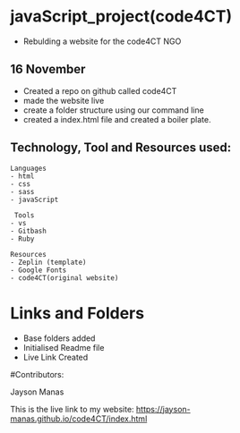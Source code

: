 # javaScript_project(code4CT)

- Rebulding a website for the code4CT NGO

## 16 November 

- Created a repo on github called code4CT
- made the website live
- create a folder structure using our command line
- created a index.html file and created a boiler plate.

## Technology, Tool and Resources used:

```
Languages
- html 
- css
- sass
- javaScript

```

```
 Tools
- vs 
- Gitbash
- Ruby

 ```

 ```
 Resources
 - Zeplin (template)
 - Google Fonts
 - code4CT(original website)
 
 ````

 # Links and Folders
 - Base folders added
 - Initialised Readme file
 - Live Link Created

 #Contributors:

Jayson Manas

 This is the live link to my website: https://jayson-manas.github.io/code4CT/index.html
